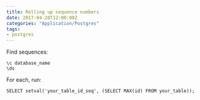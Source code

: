```yaml
---
title: Rolling up sequence numbers
date: 2017-04-28T12:00:00Z
categories: "Application/Postgres"
tags:
- postgres
---
```

Find sequences:
```postgres
\c database_name
\ds
```

For each, run:
```postgres
SELECT setval('your_table_id_seq', (SELECT MAX(id) FROM your_table));
```
